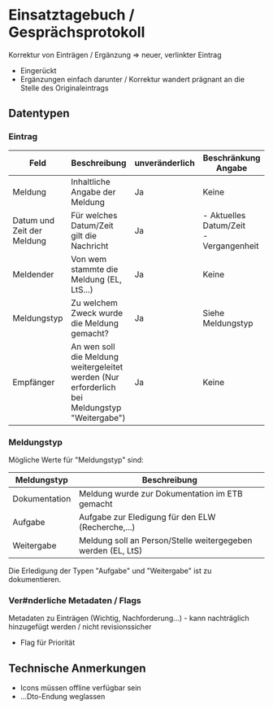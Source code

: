 # Einsatztagebuch / Gesprächsprotokoll

Korrektur von Einträgen / Ergänzung => neuer, verlinkter Eintrag

- Eingerückt
- Ergänzungen einfach darunter / Korrektur wandert prägnant an die Stelle des Originaleintrags

## Datentypen

### Eintrag

| Feld                       | Beschreibung                                                                                  | unveränderlich | Beschränkung Angabe                        |
|----------------------------|-----------------------------------------------------------------------------------------------|----------------|--------------------------------------------|
| Meldung                    | Inhaltliche Angabe der Meldung                                                                | Ja             | Keine                                      |
| Datum und Zeit der Meldung | Für welches Datum/Zeit gilt die Nachricht                                                     | Ja             | - Aktuelles Datum/Zeit<br/>- Vergangenheit |
| Meldender                  | Von wem stammte die Meldung (EL, LtS...)                                                      | Ja             | Keine                                      |
| Meldungstyp                | Zu welchem Zweck wurde die Meldung gemacht?                                                   | Ja             | Siehe Meldungstyp                          |
| Empfänger                  | An wen soll die Meldung weitergeleitet werden (Nur erforderlich bei Meldungstyp "Weitergabe") | Ja             | Keine                                      |

### Meldungstyp

Mögliche Werte für "Meldungstyp" sind:

| Meldungstyp   | Beschreibung                                                 |
|---------------|--------------------------------------------------------------|
| Dokumentation | Meldung wurde zur Dokumentation im ETB gemacht               |
| Aufgabe       | Aufgabe zur Eledigung für den ELW (Recherche,...)            |
| Weitergabe    | Meldung soll an Person/Stelle weitergegeben werden (EL, LtS) |

Die Erledigung der Typen "Aufgabe" und "Weitergabe" ist zu dokumentieren.

### Ver#nderliche Metadaten / Flags

Metadaten zu Einträgen (Wichtig, Nachforderung...) - kann nachträglich hinzugefügt werden / nicht revisionssicher

- Flag für Priorität

## Technische Anmerkungen

- Icons müssen offline verfügbar sein
- ...Dto-Endung weglassen
